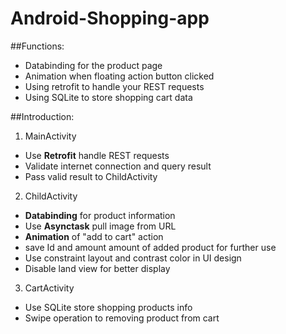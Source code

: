 # Android-Shopping-app

##Functions:
* Databinding for the product page
* Animation when floating action button clicked 
* Using retrofit to handle your REST requests 
* Using SQLite to store shopping cart data


##Introduction:
1. MainActivity
  * Use **Retrofit** handle REST requests
  * Validate internet connection and query result
  * Pass valid result to ChildActivity
  
2. ChildActivity
  * **Databinding** for product information
  * Use **Asynctask** pull image from URL
  * **Animation** of "add to cart" action
  * save Id and amount amount of added product for further use
  * Use constraint layout and contrast color in UI design
  * Disable land view for better display
  
3. CartActivity
  * Use SQLite store shopping products info
  * Swipe operation to removing product from cart
